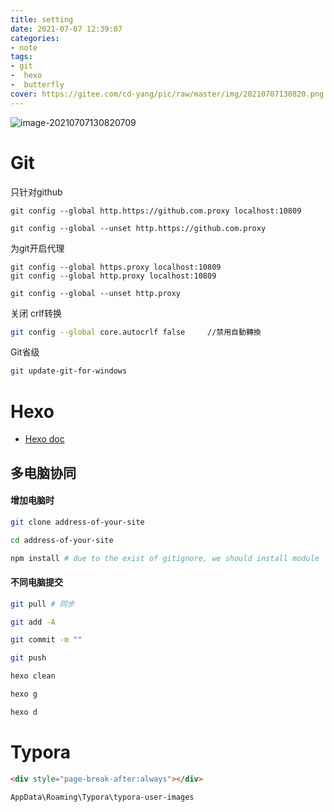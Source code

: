 ```yaml
---
title: setting
date: 2021-07-07 12:39:07
categories:
- note
tags: 
- git 
-  hexo 
-  butterfly
cover: https://gitee.com/cd-yang/pic/raw/master/img/20210707130820.png
---
```




![image-20210707130820709](https://gitee.com/cd-yang/pic/raw/master/img/20210707130820.png)

# Git

只针对github

```
git config --global http.https://github.com.proxy localhost:10809

git config --global --unset http.https://github.com.proxy
```

为git开启代理

```
git config --global https.proxy localhost:10809
git config --global http.proxy localhost:10809

git config --global --unset http.proxy
```

关闭 crlf转换

```bash
git config --global core.autocrlf false     //禁用自動轉換
```

Git省级

```bash
git update-git-for-windows
```

# Hexo

- [Hexo doc](https://butterfly.js.org/posts/4aa8abbe/)

## 多电脑协同

#### 增加电脑时

```bash
git clone address-of-your-site

cd address-of-your-site

npm install # due to the exist of gitignore, we should install module
```

#### 不同电脑提交

```bash
git pull # 同步

git add -A

git commit -m ""

git push 

hexo clean

hexo g

hexo d
```

# Typora

```html
<div style="page-break-after:always"></div>
```



```
AppData\Roaming\Typora\typora-user-images
```

